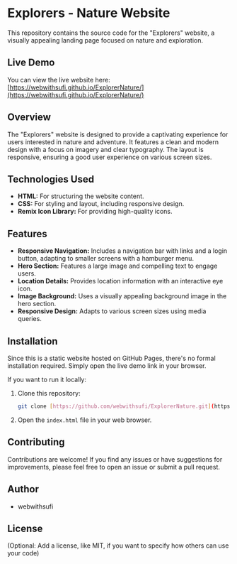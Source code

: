 # Explorers - Nature Website

This repository contains the source code for the "Explorers" website, a visually appealing landing page focused on nature and exploration.

## Live Demo

You can view the live website here: [https://webwithsufi.github.io/ExplorerNature/](https://webwithsufi.github.io/ExplorerNature/)

## Overview

The "Explorers" website is designed to provide a captivating experience for users interested in nature and adventure. It features a clean and modern design with a focus on imagery and clear typography. The layout is responsive, ensuring a good user experience on various screen sizes.

## Technologies Used

* **HTML:** For structuring the website content.
* **CSS:** For styling and layout, including responsive design.
* **Remix Icon Library:** For providing high-quality icons.

## Features

* **Responsive Navigation:** Includes a navigation bar with links and a login button, adapting to smaller screens with a hamburger menu.
* **Hero Section:** Features a large image and compelling text to engage users.
* **Location Details:** Provides location information with an interactive eye icon.
* **Image Background:** Uses a visually appealing background image in the hero section.
* **Responsive Design:** Adapts to various screen sizes using media queries.

## Installation

Since this is a static website hosted on GitHub Pages, there's no formal installation required. Simply open the live demo link in your browser.

If you want to run it locally:

1.  Clone this repository:
    ```bash
    git clone [https://github.com/webwithsufi/ExplorerNature.git](https://github.com/webwithsufi/ExplorerNature.git)
    ```
2.  Open the `index.html` file in your web browser.

## Contributing

Contributions are welcome! If you find any issues or have suggestions for improvements, please feel free to open an issue or submit a pull request.

## Author

* webwithsufi

## License

(Optional: Add a license, like MIT, if you want to specify how others can use your code)

